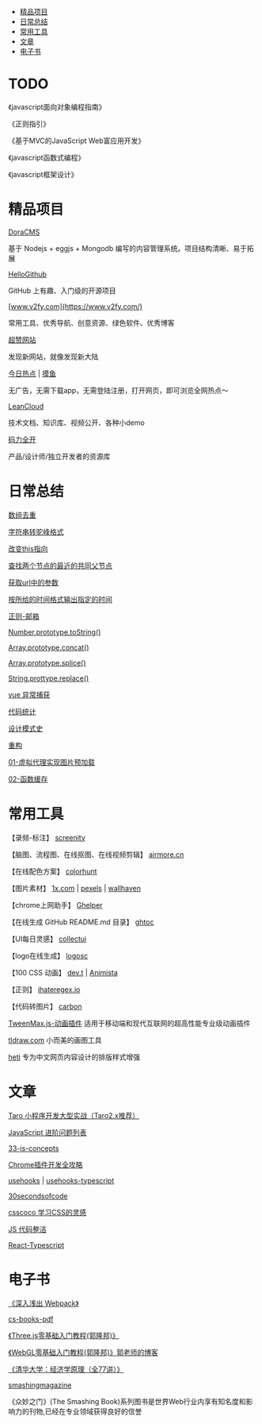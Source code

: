
* [精品项目](#精品项目) 
* [日常总结](#日常总结)
* [常用工具](#常用工具)
* [文章](#文章)
* [电子书](#电子书)


# TODO

《javascript面向对象编程指南》

《正则指引》

《基于MVC的JavaScript Web富应用开发》

《javascript函数式编程》

《javascript框架设计》

# 精品项目

[DoraCMS](https://github.com/doramart/DoraCMS)

基于 Nodejs + eggjs + Mongodb 编写的内容管理系统。项目结构清晰、易于拓展

[HelloGithub](https://github.com/521xueweihan/HelloGitHub)

GitHub 上有趣、入门级的开源项目

[www.v2fy.com](https://www.v2fy.com/)

常用工具、优秀导航、创意资源、绿色软件、优秀博客

[超赞网站](https://github.com/zhaoolee/SuperWeb)

发现新网站，就像发现新大陆

[今日热点](https://tophub.today/) | [摸鱼](https://mo.fish/)

无广告，无需下载app，无需登陆注册，打开网页，即可浏览全网热点～

[LeanCloud](https://leancloud.cn/docs/index.html)

技术文档、知识库、视频公开、各种小demo

[码力全开](https://www.maliquankai.com/)

产品/设计师/独立开发者的资源库


# 日常总结

[数组去重](docs/Code/README.md#数组去重)

[字符串转驼峰格式](docs/Code/README.md#字符串转驼峰格式)

[改变this指向](docs/Code/README.md#改变this指向)

[查找两个节点的最近的共同父节点](docs/Code/README.md#查找两个节点的最近的共同父节点)

[获取url中的参数](docs/Code/README.md#获取url中的参数)

[按所给的时间格式输出指定的时间](docs/Code/README.md#按所给的时间格式输出指定的时间)

[正则-邮箱](docs/RegEx/README.md#isAvailableEmail)

[Number.prototype.toString()](docs/Code/number_tostring.md)

[Array.prototype.concat()](docs/Code/array_concat.md)

[Array.prototype.splice()](docs/Code/array_splice.md)

[String.prottype.replace()](docs/Code/string_replace.md)

[vue 异常捕获](docs/Vue/errorHander.md)

[代码统计](docs/Code/code_counter.md)



[设计模式史](docs/Js/设计模式.md)

[重构](docs/Js/重构.md)

[01-虚拟代理实现图片预加载](https://github.com/xinumh/js-demo/blob/master/01-%E8%99%9A%E6%8B%9F%E4%BB%A3%E7%90%86%E5%AE%9E%E7%8E%B0%E5%9B%BE%E7%89%87%E9%A2%84%E5%8A%A0%E8%BD%BD.html)

[02-函数缓存](https://github.com/xinumh/js-demo/blob/master/02-%E7%BC%93%E5%AD%98.html)

# 常用工具

【录频-标注】
[screenity](https://github.com/alyssaxuu/screenity)

【脑图、流程图、在线抠图、在线视频剪辑】
[airmore.cn](https://airmore.cn)

【在线配色方案】
[colorhunt](https://colorhunt.co/)

【图片素材】
[1x.com](https://1x.com/photos)
|
[pexels](https://www.pexels.com)
|
[wallhaven](https://wallhaven.cc/)

【chrome上网助手】
[Ghelper](http://googlehelper.net/)

【在线生成 GitHub README.md 目录】
[ghtoc](https://sleepeatcode.com/ghtoc)

【UI每日灵感】
[collectui](https://collectui.com/)

【logo在线生成】
[logosc](https://www.logosc.cn/)

【100 CSS 动画】
[dev.t](https://dev.to/afif/i-made-100-css-loaders-for-your-next-project-4eje)
|
[Animista](https://animista.net/)

【正则】
[ihateregex.io](https://ihateregex.io/)

【代码转图片】
[carbon](https://carbon.now.sh/)

[TweenMax.js-动画插件](https://www.tweenmax.com.cn/index.html)
适用于移动端和现代互联网的超高性能专业级动画插件

[tldraw.com](https://www.tldraw.com/)
小而美的画图工具

[heti](https://sivan.github.io/heti/)
专为中文网页内容设计的排版样式增强

# 文章

[Taro 小程序开发大型实战（Taro2.x推荐）](https://mp.weixin.qq.com/s/psaWuq6MzwJwXdkhoga0Ag)

[JavaScript 进阶问题列表](https://github.com/lydiahallie/javascript-questions)

[33-js-concepts](https://github.com/stephentian/33-js-concepts)

[Chrome插件开发全攻略](https://github.com/sxei/chrome-plugin-demo)

[usehooks](https://usehooks.com/) | 
[usehooks-typescript](https://usehooks-typescript.com/)

[30secondsofcode](https://www.30secondsofcode.org/)

[csscoco 学习CSS的灵感](https://csscoco.com/inspiration/#/)

[JS 代码整洁](https://github.com/ryanmcdermott/clean-code-javascript?utm_source=gold_browser_extension)

[React-Typescript](https://react-typescript-cheatsheet.netlify.app/)

# 电子书

[《深入浅出 Webpack》](http://webpack.wuhaolin.cn/)

[cs-books-pdf](https://github.com/wybks2/cs-books-pdf)

[《Three.js零基础入门教程(郭隆邦)》](http://www.yanhuangxueyuan.com/Three.js/)

[《WebGL零基础入门教程(郭隆邦)》](http://www.yanhuangxueyuan.com/WebGL/)[郭老师的博客](http://www.yanhuangxueyuan.com/)

[《清华大学：经济学原理（全77讲）》](https://www.bilibili.com/video/BV1Nb4y1d7AB?p=4)

[smashingmagazine](https://www.smashingmagazine.com/2021/08/react-children-iteration-methods/)

《众妙之门》(The Smashing Book)系列图书是世界Web行业内享有知名度和影响力的刊物,已经在专业领域获得良好的信誉
